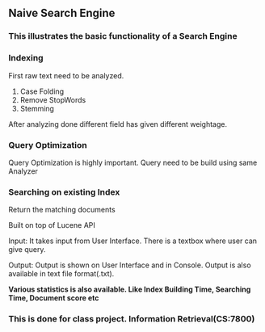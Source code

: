 ## Naive Search Engine
### This illustrates the basic functionality of a Search Engine

### Indexing
First raw text need to be analyzed.

1. Case Folding
2. Remove StopWords
3. Stemming 

After analyzing done different field has given different weightage.

 
### Query Optimization
Query Optimization is highly important.
Query need to be build using same Analyzer


### Searching on existing Index 
Return the matching documents

<p>Built on top of Lucene API</p> 

Input: It takes input from User Interface. There is a textbox where user can give query.

Output: Output is shown on User Interface and in Console. 
Output is also available in text file format(.txt). 

<p><b>Various statistics is also available. Like Index Building Time, Searching Time, Document score etc  </b></p>

### This is done for class project. Information Retrieval(CS:7800)
